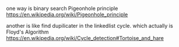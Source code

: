 one way is binary search Pigeonhole principle https://en.wikipedia.org/wiki/Pigeonhole_principle

another is like find dupilicater in the linkedlist cycle. which actually is Floyd's Algorithm https://en.wikipedia.org/wiki/Cycle_detection#Tortoise_and_hare